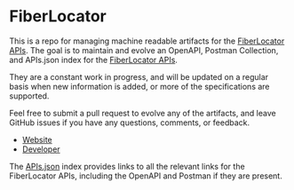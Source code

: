 # FiberLocatorThis is a repo for managing machine readable artifacts for the [FiberLocator APIs](http://www.fiberlocator.com/). The goal is to maintain and evolve an OpenAPI, Postman Collection, and APIs.json index for the [FiberLocator APIs](http://www.fiberlocator.com/).They are a constant work in progress, and will be updated on a regular basis when new information is added, or more of the specifications are supported.Feel free to submit a pull request to evolve any of the artifacts, and leave GitHub issues if you have any questions, comments, or feedback.- [Website](http://www.fiberlocator.com/)- [Developer](http://www.fiberlocator.com/)The [APIs.json](https://github.com/api-evangelist/fiberlocator/blob/master/apis.json) index provides links to all the relevant links for the FiberLocator APIs, including the OpenAPI and Postman if they are present.